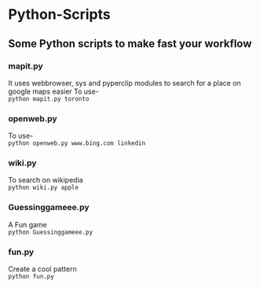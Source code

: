 # Python-Scripts
## Some Python scripts to make fast your workflow

### mapit.py
It uses webbrowser, sys and pyperclip modules to search for a place on google maps easier
To use- <br/>
```python mapit.py toronto```

### openweb.py
To use-<br/>
```python openweb.py www.bing.com linkedin```

### wiki.py
To search on wikipedia<br/>
```python wiki.py apple```

### Guessinggameee.py
A Fun game <br/>
```python Guessinggameee.py```

### fun.py
Create a cool pattern<br/>
```python fun.py```
